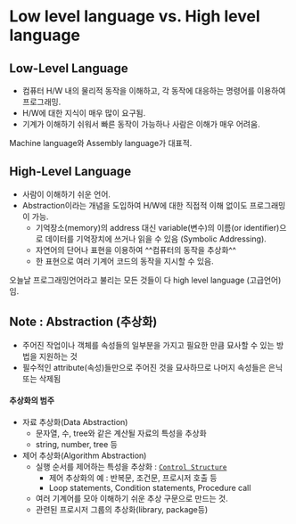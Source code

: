# Low level language vs. High level language

## Low-Level Language

* 컴퓨터 H/W 내의 물리적 동작을 이해하고, 각 동작에 대응하는 명령어를 이용하여 프로그래밍.
* H/W에 대한 지식이 매우 많이 요구됨.
* 기계가 이해하기 쉬워서 빠른 동작이 가능하나 사람은 이해가 매우 어려움.

Machine language와 Assembly language가 대표적.

## High-Level Language

* 사람이 이해하기 쉬운 언어.
* Abstraction이라는 개념을 도입하여 H/W에 대한 직접적 이해 없이도 프로그래밍이 가능.
    * 기억장소(memory)의 address 대신 variable(변수)의 이름(or identifier)으로 데이터를 기억장치에 쓰거나 읽을 수 있음 (Symbolic Addressing).
    * 자연어의 단어나 표현을 이용하여 ^^컴퓨터의 동작을 추상화^^
    * 한 표현으로 여러 기계어 코드의 동작을 지시할 수 있음.

오늘날 프로그래밍언어라고 불리는 모든 것들이 다 high level language (고급언어)임.

## Note : Abstraction (추상화)

* 주어진 작업이나 객체를 속성들의 일부분을 가지고 필요한 만큼 묘사할 수 있는 방법을 지원하는 것
* 필수적인 attribute(속성)들만으로 주어진 것을 묘사하므로 나머지 속성들은 은닉 또는 삭제됨

#### 추상화의 범주

* 자료 추상화(Data Abstraction)
    * 문자열, 수, tree와 같은 계산될 자료의 특성을 추상화
    * string, number, tree 등
* 제어 추상화(Algorithm Abstraction)
    * 실행 순서를 제어하는 특성을 추상화 : [`Control Structure`](https://ds31x.blogspot.com/2023/07/basic-control-structures-and-control.html)
        * 제어 추상화의 예 : 반복문, 조건문, 프로시저 호출 등
        * Loop statements, Condition statements, Procedure call
    * 여러 기계어를 모아 이해하기 쉬운 추상 구문으로 만드는 것.
    * 관련된 프로시저 그룹의 추상화(library, package등)

